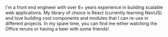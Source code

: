 I'm a front end engineer with over 6+ years experience in building scalable web applications. My library of choice is React (currently learning NextJS) and love building cool components and modules that I can re-use in different projects. In my spare time, you can find me either watching the Office reruns or having a beer with some friends!